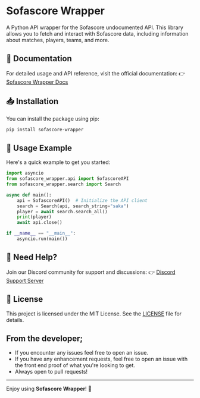 # Sofascore Wrapper

A Python API wrapper for the Sofascore undocumented API. This library allows you to fetch and interact with Sofascore data, including information about matches, players, teams, and more.

## 📖 Documentation
For detailed usage and API reference, visit the official documentation:
👉 [Sofascore Wrapper Docs](https://tommhe14.github.io/sofascore-wrapper)

## 📥 Installation
You can install the package using pip:
```bash
pip install sofascore-wrapper
```

## 🚀 Usage Example
Here's a quick example to get you started:
```python
import asyncio
from sofascore_wrapper.api import SofascoreAPI
from sofascore_wrapper.search import Search

async def main():
    api = SofascoreAPI()  # Initialize the API client
    search = Search(api, search_string="saka")
    player = await search.search_all()
    print(player)
    await api.close()

if __name__ == "__main__":
    asyncio.run(main())
```

## 💬 Need Help?
Join our Discord community for support and discussions:
👉 [Discord Support Server](https://discord.gg/pGYmZxUKB7)

## 📜 License
This project is licensed under the MIT License. See the [LICENSE](LICENSE) file for details.

## From the developer;

- If you encounter any issues feel free to open an issue.
- If you have any enhancement requests, feel free to open an issue with the front end proof of what you're looking to get.
- Always open to pull requests!

---
Enjoy using **Sofascore Wrapper**! 🎉

